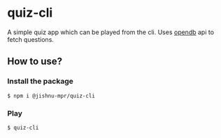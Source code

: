 # quiz-cli
A simple quiz app which can be played from the cli.
Uses [opendb](https://opentdb.com/) api to fetch questions.
## How to use?
### Install the package
```
$ npm i @jishnu-mpr/quiz-cli
```
### Play
```
$ quiz-cli
```

